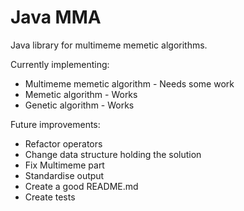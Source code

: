 # Java MMA
Java library for multimeme memetic algorithms.

Currently implementing:
- Multimeme memetic algorithm - Needs some work
- Memetic algorithm - Works
- Genetic algorithm - Works


Future improvements:
- Refactor operators
- Change data structure holding the solution
- Fix Multimeme part
- Standardise output
- Create a good README.md
- Create tests